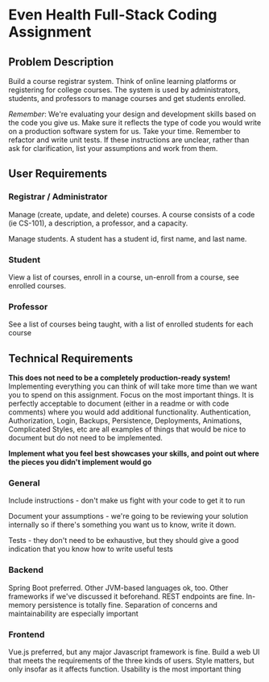 # Even Health Full-Stack Coding Assignment

## Problem Description
Build a course registrar system.  Think of online learning platforms or registering for college courses.  The system is used by administrators, students, and professors to manage courses and get students enrolled.


*Remember*: We're evaluating your design and development skills based on the code you give us.  Make sure it reflects the type of code you would write on a production software system for us.  Take your time.  Remember to refactor and write unit tests.  If these instructions are unclear, rather than ask for clarification, list your assumptions and work from them.

## User Requirements

### Registrar / Administrator
Manage (create, update, and delete) courses.  A course consists of a code (ie CS-101), a description, a professor, and a capacity.

Manage students.  A student has a student id, first name, and last name.

### Student
View a list of courses, enroll in a course, un-enroll from a course, see enrolled courses.

### Professor
See a list of courses being taught, with a list of enrolled students for each course

## Technical Requirements

**This does not need to be a completely production-ready system!**
Implementing everything you can think of will take more time than we want you to spend on this assignment.  Focus on the most important things.  It is perfectly acceptable to document (either in a readme or with code comments) where you would add additional functionality.  Authentication, Authorization, Login, Backups, Persistence, Deployments, Animations, Complicated Styles, etc are all examples of things that would be nice to document but do not need to be implemented.

**Implement what you feel best showcases your skills, and point out where the pieces you didn't implement would go**

### General
Include instructions - don't make us fight with your code to get it to run

Document your assumptions - we're going to be reviewing your solution internally so if there's something you want us to know, write it down.

Tests - they don't need to be exhaustive, but they should give a good indication that you know how to write useful tests

### Backend
Spring Boot preferred.  Other JVM-based languages ok, too.  Other frameworks if we've discussed it beforehand.  REST endpoints are fine.  In-memory persistence is totally fine.  Separation of concerns and maintainability are especially important

### Frontend
Vue.js preferred, but any major Javascript framework is fine.  Build a web UI that meets the requirements of the three kinds of users.  Style matters, but only insofar as it affects function.  Usability is the most important thing